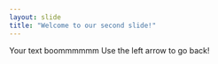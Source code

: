 ```yaml
---
layout: slide
title: "Welcome to our second slide!"
---
```

Your text boommmmmm
Use the left arrow to go back!
